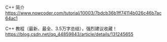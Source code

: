 C++ 简介
https://www.nowcoder.com/tutorial/10003/7bdcb36b1ff74114b026c46b7ac64ac1

C++ 教程（最新、最全、3.5万字总结），强烈建议收藏！
https://blog.csdn.net/qq_44859843/article/details/131245655
